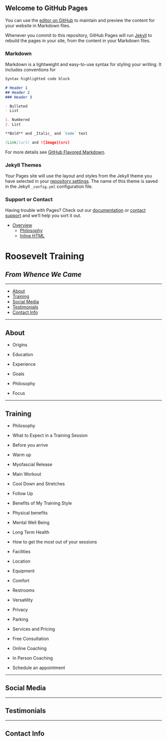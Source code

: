 ## Welcome to GitHub Pages

You can use the [editor on GitHub](https://github.com/RooseveltTraining/RooseveltTraining.github.io/edit/master/index.md) to maintain and preview the content for your website in Markdown files.

Whenever you commit to this repository, GitHub Pages will run [Jekyll](https://jekyllrb.com/) to rebuild the pages in your site, from the content in your Markdown files.

### Markdown

Markdown is a lightweight and easy-to-use syntax for styling your writing. It includes conventions for

```markdown
Syntax highlighted code block

# Header 1
## Header 2
### Header 3

- Bulleted
- List

1. Numbered
2. List

**Bold** and _Italic_ and `Code` text

[Link](url) and ![Image](src)
```

For more details see [GitHub Flavored Markdown](https://guides.github.com/features/mastering-markdown/).

### Jekyll Themes

Your Pages site will use the layout and styles from the Jekyll theme you have selected in your [repository settings](https://github.com/RooseveltTraining/RooseveltTraining.github.io/settings). The name of this theme is saved in the Jekyll `_config.yml` configuration file.

### Support or Contact

Having trouble with Pages? Check out our [documentation](https://help.github.com/categories/github-pages-basics/) or [contact support](https://github.com/contact) and we’ll help you sort it out.

*   [Overview](#overview)
    *   [Philosophy](#philosophy)
    *   [Inline HTML](#html)

# __Roosevelt Training__

## _From Whence We Came_

***

<ul id="ProjectSubmenu">
    <li><a href="/projects/markdown/Roosevelt Training/" title="About">About</a></li>
    <li><a href="/projects/markdown/Roosevelt Training/" title="Training">Training</a></li>
    <li><a href="/projects/markdown/Roosevelt Training/" title="Social Media">Social Media</a></li>
    <li><a href="/projects/markdown/Roosevelt Training/" title="Testimonials">Testimonials</a></li>
    <li><a href="/projects/markdown/Roosevelt Training/" title="Contact Info">Contact Info</a></li>
</ul>

***

## __About__
  
*   Origins

*   Education

*   Experience

*   Goals

*   Philosophy

*   Focus

***

## __Training__

*   Philosophy

*   What to Expect in a Training Session

   *   Before you arrive

   *   Warm up

   *   Myofascial Release

   *   Main Workout

   *   Cool Down and Stretches

   *   Follow Up

*   Benefits of My Training Style

   *   Physical benefits

   *   Mental Well Being

   *   Long Term Health
   
   *   How to get the most out of your sessions

*   Facilities

   *   Location

   *   Equipment

   *   Comfort

   *   Restrooms

   *   Versatility

   *   Privacy

   *   Parking

*   Services and Pricing

   *   Free Consultation

   *   Online Coaching

   *   In Person Coaching

   *   Schedule an appointment

***

## __Social Media__

***

## __Testimonials__

***

## __Contact Info__

